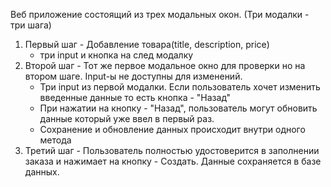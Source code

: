 Веб приложение состоящий из трех модальных окон. (Три модалки - три шага)
1) Первый шаг - Добавление товара(title, description, price)
   - три input и кнопка на след модалку
2) Второй шаг - Тот же первое модальное окно для проверки но на втором шаге. Input-ы не доступны для изменений.
   - Три input из первой модалки. Если пользователь хочет изменить введенные данные то есть кнопка - "Назад"
   - При нажатии на кнопку - "Назад", пользователь могут обновить данные который уже ввел в первый раз.
   - Сохранение и обновление данных происходит внутри одного метода
3) Третий шаг - Пользователь полностью удостоверится в заполнении заказа и нажимает на кнопку - Создать. Данные сохраняется в базе данных.  
